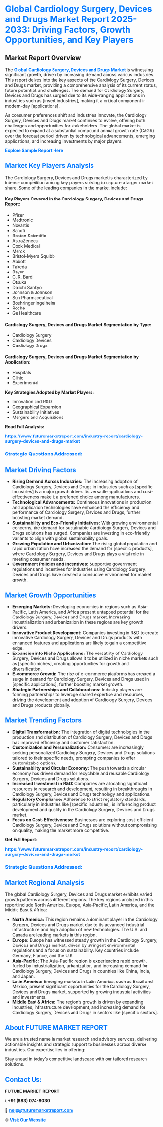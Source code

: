 <h1 style="color: #007BFF;">Global Cardiology Surgery, Devices and Drugs Market Report 2025-2033: Driving Factors, Growth Opportunities, and Key Players</h1>

<section id="overview">
<h2>Market Report Overview</h2>
<p>The <a href="https://www.futuremarketreport.com/industry-report/cardiology-surgery-devices-and-drugs-market" style="color: #007BFF; text-decoration: none;"><strong>Global Cardiology Surgery, Devices and Drugs Market</strong></a> is witnessing significant growth, driven by increasing demand across various industries. This report delves into the key aspects of the Cardiology Surgery, Devices and Drugs market, providing a comprehensive analysis of its current status, future potential, and challenges. The demand for Cardiology Surgery, Devices and Drugs has surged due to its wide-ranging applications in industries such as [insert industries], making it a critical component in modern-day [applications].</p>
<p>As consumer preferences shift and industries innovate, the Cardiology Surgery, Devices and Drugs market continues to evolve, offering both challenges and opportunities for stakeholders. The global market is expected to expand at a substantial compound annual growth rate (CAGR) over the forecast period, driven by technological advancements, emerging applications, and increasing investments by major players.</p>
</section>

<section id="overview">
<p><a href="https://www.futuremarketreport.com/request-sample/reportId=82716" style="color: #007BFF; text-decoration: none;"><strong>Explore Sample Report Here</strong></a></p>
</section>

<section id="key-players">
<h2 style="color: #007BFF;">Market Key Players Analysis</h2>
<p>The Cardiology Surgery, Devices and Drugs market is characterized by intense competition among key players striving to capture a larger market share. Some of the leading companies in the market include:</p>
<h4>Key Players Covered in the Cardiology Surgery, Devices and Drugs Report:</h4>
<ul><li>Pfizer</li><li>Medtronic</li><li>Novartis</li><li>Sanofi</li><li>Boston Scientific</li><li>AstraZeneca</li><li>Cook Medical</li><li>Merck</li><li>Bristol-Myers Squibb</li><li>Abbott</li><li>Takeda</li><li>Bayer</li><li>C. R. Bard</li><li>Otsuka</li><li>Daiichi Sankyo</li><li>Johnson &amp; Johnson</li><li>Sun Pharmaceutical</li><li>Boehringer Ingelheim</li><li>Roche</li><li>Ge Healthcare</li></ul>
<h4>Cardiology Surgery, Devices and Drugs Market Segmentation by Type:</h4>
<ul><li>Cardiology Surgery</li><li>Cardiology Devices</li><li>Cardiology Drugs</li></ul>

<h4>Cardiology Surgery, Devices and Drugs Market Segmentation by Application:</h4>
<ul><li>Hospitals</li><li>Clinic</li><li>Experimental</li></ul>
<p><strong>Key Strategies Adopted by Market Players:</strong></p>
<ul>
<li>Innovation and R&D</li>
<li>Geographical Expansion</li>
<li>Sustainability Initiatives</li>
<li>Mergers and Acquisitions</li>
</ul>
</section>

<section>
<p><strong>Read Full Analysis: </strong></p><a href="https://www.futuremarketreport.com/industry-report/cardiology-surgery-devices-and-drugs-market" style="color: #007BFF; text-decoration: none;"><strong>https://www.futuremarketreport.com/industry-report/cardiology-surgery-devices-and-drugs-market</strong></a>
<h3 style="color: #007BFF;">Strategic Questions Addressed:</h3>
</section>

<section id="driving-factors">
<h2 style="color: #007BFF;">Market Driving Factors</h2>
<ul>
<li><strong>Rising Demand Across Industries:</strong> The increasing adoption of Cardiology Surgery, Devices and Drugs in industries such as [specific industries] is a major growth driver. Its versatile applications and cost-effectiveness make it a preferred choice among manufacturers.</li>
<li><strong>Technological Advancements:</strong> Continuous innovations in production and application technologies have enhanced the efficiency and performance of Cardiology Surgery, Devices and Drugs, further boosting market demand.</li>
<li><strong>Sustainability and Eco-Friendly Initiatives:</strong> With growing environmental concerns, the demand for sustainable Cardiology Surgery, Devices and Drugs solutions has surged. Companies are investing in eco-friendly variants to align with global sustainability goals.</li>
<li><strong>Growing Population and Urbanization:</strong> The rising global population and rapid urbanization have increased the demand for [specific products], where Cardiology Surgery, Devices and Drugs plays a vital role in meeting consumer needs.</li>
<li><strong>Government Policies and Incentives:</strong> Supportive government regulations and incentives for industries using Cardiology Surgery, Devices and Drugs have created a conducive environment for market growth.</li>
</ul>
</section>

<section id="growth-opportunities">
<h2 style="color: #007BFF;">Market Growth Opportunities</h2>
<ul>
<li><strong>Emerging Markets:</strong> Developing economies in regions such as Asia-Pacific, Latin America, and Africa present untapped potential for the Cardiology Surgery, Devices and Drugs market. Increasing industrialization and urbanization in these regions are key growth drivers.</li>
<li><strong>Innovative Product Development:</strong> Companies investing in R&D to create innovative Cardiology Surgery, Devices and Drugs products with enhanced features and applications are likely to gain a competitive edge.</li>
<li><strong>Expansion into Niche Applications:</strong> The versatility of Cardiology Surgery, Devices and Drugs allows it to be utilized in niche markets such as [specific niches], creating opportunities for growth and diversification.</li>
<li><strong>E-commerce Growth:</strong> The rise of e-commerce platforms has created a surge in demand for Cardiology Surgery, Devices and Drugs used in [specific applications], further boosting market growth.</li>
<li><strong>Strategic Partnerships and Collaborations:</strong> Industry players are forming partnerships to leverage shared expertise and resources, driving the development and adoption of Cardiology Surgery, Devices and Drugs products globally.</li>
</ul>
</section>

<section id="trending-factors">
<h2 style="color: #007BFF;">Market Trending Factors</h2>
<ul>
<li><strong>Digital Transformation:</strong> The integration of digital technologies in the production and distribution of Cardiology Surgery, Devices and Drugs has improved efficiency and customer satisfaction.</li>
<li><strong>Customization and Personalization:</strong> Consumers are increasingly seeking personalized Cardiology Surgery, Devices and Drugs solutions tailored to their specific needs, prompting companies to offer customizable options.</li>
<li><strong>Sustainability and Circular Economy:</strong> The push towards a circular economy has driven demand for recyclable and reusable Cardiology Surgery, Devices and Drugs solutions.</li>
<li><strong>Increased Investment in R&D:</strong> Companies are allocating significant resources to research and development, resulting in breakthroughs in Cardiology Surgery, Devices and Drugs technology and applications.</li>
<li><strong>Regulatory Compliance:</strong> Adherence to strict regulatory standards, particularly in industries like [specific industries], is influencing product development and quality in the Cardiology Surgery, Devices and Drugs market.</li>
<li><strong>Focus on Cost-Effectiveness:</strong> Businesses are exploring cost-efficient Cardiology Surgery, Devices and Drugs solutions without compromising on quality, making the market more competitive.</li>
</ul>
</section>

<section>
<p><strong>Get Full Report: </strong></p><a href="https://www.futuremarketreport.com/industry-report/cardiology-surgery-devices-and-drugs-market" style="color: #007BFF; text-decoration: none;"><strong>https://www.futuremarketreport.com/industry-report/cardiology-surgery-devices-and-drugs-market</strong></a>
<h3 style="color: #007BFF;">Strategic Questions Addressed:</h3>
</section>


<section id="regional-analysis">
<h2 style="color: #007BFF;">Market Regional Analysis</h2>
<p>The global Cardiology Surgery, Devices and Drugs market exhibits varied growth patterns across different regions. The key regions analyzed in this report include North America, Europe, Asia-Pacific, Latin America, and the Middle East & Africa:</p>
<ul>
<li><strong>North America:</strong> This region remains a dominant player in the Cardiology Surgery, Devices and Drugs market due to its advanced industrial infrastructure and high adoption of new technologies. The U.S. and Canada are leading markets in this region.</li>
<li><strong>Europe:</strong> Europe has witnessed steady growth in the Cardiology Surgery, Devices and Drugs market, driven by stringent environmental regulations and a focus on sustainability. Key countries include Germany, France, and the U.K.</li>
<li><strong>Asia-Pacific:</strong> The Asia-Pacific region is experiencing rapid growth, fueled by industrialization, urbanization, and increasing demand for Cardiology Surgery, Devices and Drugs in countries like China, India, and Japan.</li>
<li><strong>Latin America:</strong> Emerging markets in Latin America, such as Brazil and Mexico, present significant opportunities for the Cardiology Surgery, Devices and Drugs market, supported by growing industrial activities and investments.</li>
<li><strong>Middle East & Africa:</strong> The region’s growth is driven by expanding industries, infrastructure development, and increasing demand for Cardiology Surgery, Devices and Drugs in sectors like [specific sectors].</li>
</ul>
</section>

<footer>
<h2 style="color: #007BFF;">About FUTURE MARKET REPORT</h2>
<p>We are a trusted name in market research and advisory services, delivering actionable insights and strategic support to businesses across diverse industries. Our expertise lies in offering:</p>

<p>Stay ahead in today’s competitive landscape with our tailored research solutions.</p>

<h2 style="color: #007BFF;">Contact Us:</h2>
<p><strong>FUTURE MARKET REPORT</strong></p>
<p>📞 <strong>+91 (883) 074-8030</strong></p>
<p>📧 <strong><a href="mailto:help@futuremarketreport.com" style="color: #007BFF;">help@futuremarketreport.com</a></strong></p>
<p>🌐 <strong><a href="https://www.futuremarketreport.com/" style="color: #007BFF;">Visit Our Website</a></strong></p>
</footer>